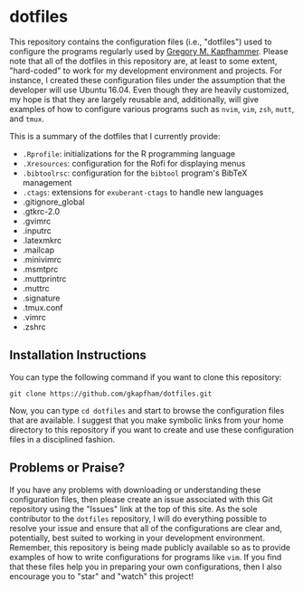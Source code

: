 # dotfiles

This repository contains the configuration files (i.e., "dotfiles") used to
configure the programs regularly used by [Gregory M.
Kapfhammer](http://www.cs.allegheny.edu/sites/gkapfham). Please note that all of
the dotfiles in this repository are, at least to some extent, "hard-coded" to
work for my development environment and projects. For instance, I created these
configuration files under the assumption that the developer will use Ubuntu
16.04. Even though they are heavily customized, my hope is that they are largely
reusable and, additionally, will give examples of how to configure various
programs such as `nvim`, `vim`, `zsh`, `mutt`, and `tmux`.

This is a summary of the dotfiles that I currently provide:

- `.Rprofile`: initializations for the R programming language
- `.Xresources`: configuration for the Rofi for displaying menus
- `.bibtoolrsc`: configuration for the `bibtool` program's BibTeX management
- `.ctags`: extensions for `exuberant-ctags` to handle new languages
- .gitignore_global
- .gtkrc-2.0
- .gvimrc
- .inputrc
- .latexmkrc
- .mailcap
- .minivimrc
- .msmtprc
- .muttprintrc
- .muttrc
- .signature
- .tmux.conf
- .vimrc
- .zshrc

## Installation Instructions

You can type the following command if you want to clone this repository:

```shell
git clone https://github.com/gkapfham/dotfiles.git
```

Now, you can type `cd dotfiles` and start to browse the configuration files that
are available. I suggest that you make symbolic links from your home directory
to this repository if you want to create and use these configuration files in a
disciplined fashion.

## Problems or Praise?

If you have any problems with downloading or understanding these configuration
files, then please create an issue associated with this Git repository using the
"Issues" link at the top of this site. As the sole contributor to the `dotfiles`
repository, I will do everything possible to resolve your issue and ensure that
all of the configurations are clear and, potentially, best suited to working in
your development environment. Remember, this repository is being made publicly
available so as to provide examples of how to write configurations for programs
like `vim`. If you find that these files help you in preparing your own
configurations, then I also encourage you to "star" and "watch" this project!
